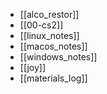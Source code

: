 - [[alco_restor]]
- [[00-cs2]]
- [[linux_notes]]
- [[macos_notes]]
- [[windows_notes]]
- [[joy]]
- [[materials_log]]